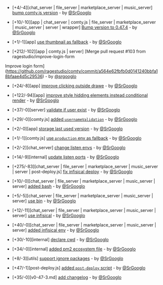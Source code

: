 * [+4/-4][chat_server | file_server | marketplace_server | music_server] [bump comty.js version](https://github.com/ragestudio/comty/commit/d458738b3b86831ef9e787e693f014935ad8bc1b) - by [@SrGooglo](https://github.com/srgooglo)

* [+10/-10][app | chat_server | comty.js | file_server | marketplace_server | music_server | server | wrapper] [Bump version to 0.47.4](https://github.com/ragestudio/comty/commit/c27bac5e6d9e3a1dcd9665be6d4ff93d73b179ce) - by [@SrGooglo](https://github.com/srgooglo)

* [+1/-1][app] [use thumbnail as fallback](https://github.com/ragestudio/comty/commit/1b4e7b9dfcc646e13fb45e94b8e9aa3119e3620e) - by [@SrGooglo](https://github.com/srgooglo)

* [+212/-102][app | comty.js | server] [Merge pull request #103 from ragestudio/improve-login-form

Improve login form](https://github.com/ragestudio/comty/commit/a564e62fbfb0d0141240bbfa18bfaae4d5c29536) - by [@srgooglo](https://github.com/srgooglo)

* [+24/-8][app] [improve clicking outside drawe](https://github.com/ragestudio/comty/commit/b9347e42c141dd4e7133341b6a0e65f0eb1ec779) - by [@SrGooglo](https://github.com/srgooglo)

* [+122/-94][app] [improve style hidding elements instead conditional render](https://github.com/ragestudio/comty/commit/12fcf1ccebba6cb5c734759f2389da272b94b922) - by [@SrGooglo](https://github.com/srgooglo)

* [+37/-0][server] [validate if user exist](https://github.com/ragestudio/comty/commit/7e33c17921004499f85e9ca591cbc829dac63058) - by [@SrGooglo](https://github.com/srgooglo)

* [+29/-0][comty.js] [added `usernameValidation`](https://github.com/ragestudio/comty/commit/a06e559b589afddfa94930c212b8c04cbf973339) - by [@SrGooglo](https://github.com/srgooglo)

* [+2/-0][app] [storage last used version](https://github.com/ragestudio/comty/commit/49cf17b33c208ca6a29a1e9cf054516d63a5cc5d) - by [@SrGooglo](https://github.com/srgooglo)

* [+1/-1][comty.js] [use `production` env as fallback](https://github.com/ragestudio/comty/commit/fbb2ace93b462faaf168b3b92d86961c657c425d) - by [@SrGooglo](https://github.com/srgooglo)

* [+2/-2][chat_server] [change listen envs](https://github.com/ragestudio/comty/commit/69a5fbab9bcf32fdba6249de8d2b3f34ff47a194) - by [@SrGooglo](https://github.com/srgooglo)

* [+14/-9][internal] [update listen ports](https://github.com/ragestudio/comty/commit/b0e646a8b022cb851f1ddbfdce5a30eafca36971) - by [@SrGooglo](https://github.com/srgooglo)

* [+275/-83][chat_server | file_server | marketplace_server | music_server | server | post-deploy.js] [fix infisical deploy](https://github.com/ragestudio/comty/commit/c33c89bfea21d39604ad001021ab88b02fc55087) - by [@SrGooglo](https://github.com/srgooglo)

* [+10/-0][chat_server | file_server | marketplace_server | music_server | server] [added bash](https://github.com/ragestudio/comty/commit/67a22bc485cf041111db9f217adc2bde2c62620d) - by [@SrGooglo](https://github.com/srgooglo)

* [+5/-5][chat_server | file_server | marketplace_server | music_server | server] [use bin](https://github.com/ragestudio/comty/commit/87a8fb0ce01eccc4cd56a3b3ffdad0212e346e04) - by [@SrGooglo](https://github.com/srgooglo)

* [+12/-11][chat_server | file_server | marketplace_server | music_server | server] [use infisical](https://github.com/ragestudio/comty/commit/247fa4fd2caa32969e7d75745b2289c8688ea56b) - by [@SrGooglo](https://github.com/srgooglo)

* [+40/-0][chat_server | file_server | marketplace_server | music_server | server] [added infisical env](https://github.com/ragestudio/comty/commit/9d28d59917c6c3b7798e3f1789fb46decac1fca0) - by [@SrGooglo](https://github.com/srgooglo)

* [+30/-10][internal] [declare cwd](https://github.com/ragestudio/comty/commit/6d463f685ae5d12db0d1c6ca4ffb9f77ac92fdb5) - by [@SrGooglo](https://github.com/srgooglo)

* [+34/-0][internal] [added pm2 ecosystem file](https://github.com/ragestudio/comty/commit/330525b3f74069444fb74ea8c5acbc3755db0592) - by [@SrGooglo](https://github.com/srgooglo)

* [+8/-3][utils] [support ignore packages](https://github.com/ragestudio/comty/commit/285424ae639fa2f8c0896ca8439713ecad76128c) - by [@SrGooglo](https://github.com/srgooglo)

* [+47/-1][post-deploy.js] [added `post-deploy` script](https://github.com/ragestudio/comty/commit/40ffd57c57a8a31eb99396cf631167f4085bf8e6) - by [@SrGooglo](https://github.com/srgooglo)

* [+35/-0][v0-47-3.md] [add changelog](https://github.com/ragestudio/comty/commit/56af2a56b72956edaf0a3ba4e05ea1112f9e36df) - by [@SrGooglo](https://github.com/srgooglo)